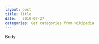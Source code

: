 ```yaml
---
layout: post
title: Title
date:   2019-07-27
categories: Get categories from wikipedia
---
```


Body